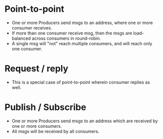 # Point-to-point
* One or more Producers send msgs to an address, where one or more consumer receives.
* If more than one consumer receive msg, then the msgs are load-balanced across consumers in round-robin.
* A single msg will "not" reach multiple consumers, and will reach only one consumer.

# Request / reply
* This is a special case of point-to-point wherein consumer replies as well.

# Publish / Subscribe
* One or more Producers send msgs to an address which are received by one or more consumers.
* All msgs will be received by all consumers.